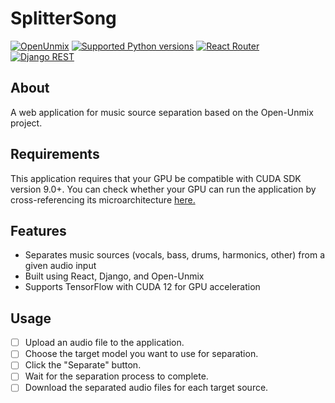 # SplitterSong


[![OpenUnmix](https://img.shields.io/pypi/pyversions/openunmix.svg)](https://github.com/sigsep/open-unmix-pytorch)
[![Supported Python versions](https://img.shields.io/pypi/pyversions/openunmix.svg)](https://pypi.python.org/pypi/openunmix)
[![React Router](https://img.shields.io/badge/React%20Router-Latest%20Version-blue.svg)](https://reactrouter.com/)
[![Django REST](https://img.shields.io/badge/Django%20REST-Latest%20Version-green.svg)](https://www.django-rest-framework.org/)

## About

A web application for music source separation based on the Open-Unmix project.

## Requirements
This application requires that your GPU be compatible with CUDA SDK version 9.0+. You can check whether your GPU can run the application by cross-referencing its microarchitecture [here.](https://en.wikipedia.org/wiki/CUDA#GPUs_supported) 

## Features

- Separates music sources (vocals, bass, drums, harmonics, other) from a given audio input
- Built using React, Django, and Open-Unmix
- Supports TensorFlow with CUDA 12 for GPU acceleration

## Usage

- [ ] Upload an audio file to the application.
- [ ] Choose the target model you want to use for separation.
- [ ] Click the "Separate" button.
- [ ] Wait for the separation process to complete.
- [ ] Download the separated audio files for each target source.
